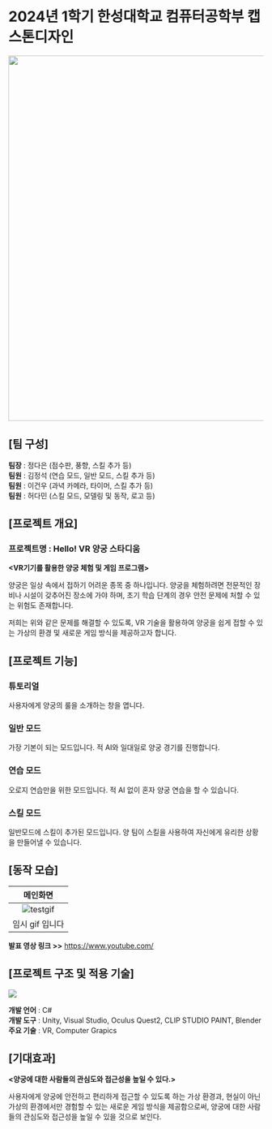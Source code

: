 # 2024년 1학기 한성대학교 컴퓨터공학부 캡스톤디자인
<img src="https://github.com/yingn02/capstone2024/assets/86876440/fac4a898-db5c-4129-bd09-880d28737a2e"  width="720px">

## [팀 구성]

**팀장** : 정다은 (점수판, 풍향, 스킬 추가 등)<br>
**팀원** : 김정석 (연습 모드, 일반 모드, 스킬 추가 등)<br>
**팀원** : 이건우 (과녁 카메라, 타이머, 스킬 추가 등)<br>
**팀원** : 허다민 (스킬 모드, 모델링 및 동작, 로고 등)<br>

## [프로젝트 개요]

### 프로젝트명 : Hello! VR 양궁 스타디움

**<VR기기를 활용한 양궁 체험 및 게임 프로그램>**

양궁은 일상 속에서 접하기 어려운 종목 중 하나입니다. 양궁을 체험하려면 전문적인 장비나 시설이 갖추어진 장소에 가야 하며, 초기 학습 단계의 경우 안전 문제에 처할 수 있는 위험도 존재합니다.<br>

저희는 위와 같은 문제를 해결할 수 있도록, VR 기술을 활용하여 양궁을 쉽게 접할 수 있는 가상의 환경 및 새로운 게임 방식을 제공하고자 합니다.<br>

## [프로젝트 기능]

### 튜토리얼
사용자에게 양궁의 룰을 소개하는 창을 엽니다.

### 일반 모드
가장 기본이 되는 모드입니다. 적 AI와 일대일로 양궁 경기를 진행합니다.

### 연습 모드
오로지 연습만을 위한 모드입니다. 적 AI 없이 혼자 양궁 연습을 할 수 있습니다.

### 스킬 모드
일반모드에 스킬이 추가된 모드입니다. 양 팀이 스킬을 사용하여 자신에게 유리한 상황을 만들어낼 수 있습니다.

## [동작 모습]

|                메인화면                |
|:-------------------------------------:|
|![testgif](https://github.com/yingn02/capstone2024/assets/86876440/dae2803b-94a4-4ddf-bc38-93dce7156edf)|
|임시 gif 입니다|

**발표 영상 링크 >>** <a href="https://www.youtube.com/">https://www.youtube.com/</a>

## [프로젝트 구조 및 적용 기술]

<img src="https://github.com/yingn02/capstone2024/assets/86876440/bd94436f-74f0-49fc-aeae-49e50d1a8b19">

**개발 언어** : C#<br>
**개발 도구** : Unity, Visual Studio, Oculus Quest2, CLIP STUDIO PAINT, Blender<br>
**주요 기술** : VR, Computer Grapics<br>

## [기대효과]

**<양궁에 대한 사람들의 관심도와 접근성을 높일 수 있다.>**

사용자에게 양궁에 안전하고 편리하게 접근할 수 있도록 하는 가상 환경과,  현실이 아닌 가상의 환경에서만 경험할 수 있는 새로운 게임 방식을 제공함으로써, 양궁에 대한 사람들의 관심도와 접근성을 높일 수 있을 것으로 보인다.